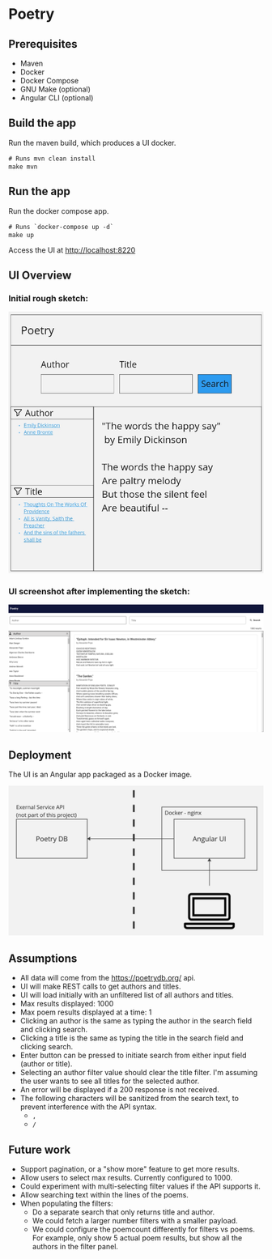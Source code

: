 # Poetry


## Prerequisites

* Maven
* Docker
* Docker Compose
* GNU Make (optional)
* Angular CLI (optional)

## Build the app

Run the maven build, which produces a UI docker.

```
# Runs mvn clean install
make mvn
```

## Run the app

Run the docker compose app.

```
# Runs `docker-compose up -d`
make up
```

Access the UI at [http://localhost:8220](http://localhost:8220)

## UI Overview
### Initial rough sketch:
![UI Sketch](./images/ui-sketch.jpg)

### UI screenshot after implementing the sketch:
![UI](./images/ui.png)

## Deployment
The UI is an Angular app packaged as a Docker image.

![Deployment](./images/deployment.jpg)

## Assumptions

* All data will come from the https://poetrydb.org/ api.
* UI will make REST calls to get authors and titles.
* UI will load initially with an unfiltered list of all authors and titles.
* Max results displayed: 1000
* Max poem results displayed at a time: 1
* Clicking an author is the same as typing the author in the search field and clicking search.
* Clicking a title is the same as typing the title in the search field and clicking search.
* Enter button can be pressed to initiate search from either input field (author or title).
* Selecting an author filter value should clear the title filter. I'm assuming the user wants to see all titles for the selected author.
* An error will be displayed if a 200 response is not received.
* The following characters will be sanitized from the search text, to prevent interference with the API syntax.
    - `,`
    - `/`

## Future work

- Support pagination, or a "show more" feature to get more results.
- Allow users to select max results. Currently configured to 1000.
- Could experiment with multi-selecting filter values if the API supports it.
- Allow searching text within the lines of the poems.
- When populating the filters:
  - Do a separate search that only returns title and author.
  - We could fetch a larger number filters with a smaller payload.
  - We could configure the poemcount differently for filters vs poems. For example, only show 5 actual poem results, but show all the authors in the filter panel.
